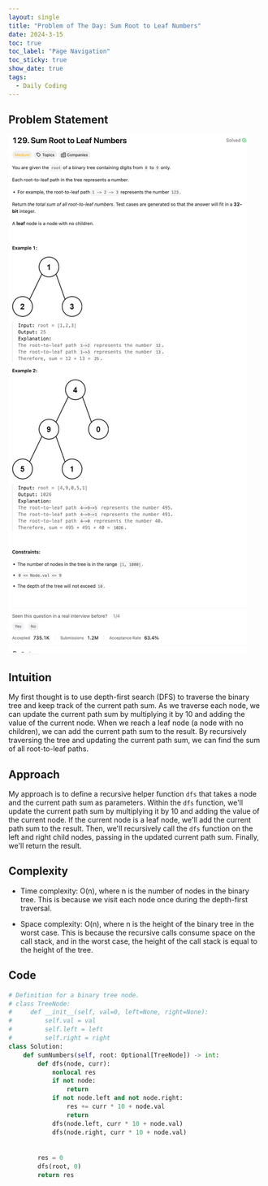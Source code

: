 ```yaml
---
layout: single
title: "Problem of The Day: Sum Root to Leaf Numbers"
date: 2024-3-15
toc: true
toc_label: "Page Navigation"
toc_sticky: true
show_date: true
tags:
  - Daily Coding
---
```


## Problem Statement

[![problem-129](/assets/images/2024-03-15_14-51-27-problem-129.png)](/assets/images/2024-03-15_14-51-27-problem-129.png)

## Intuition

My first thought is to use depth-first search (DFS) to traverse the binary tree and keep track of the current path sum. As we traverse each node, we can update the current path sum by multiplying it by 10 and adding the value of the current node. When we reach a leaf node (a node with no children), we can add the current path sum to the result. By recursively traversing the tree and updating the current path sum, we can find the sum of all root-to-leaf paths.

## Approach

My approach is to define a recursive helper function `dfs` that takes a node and the current path sum as parameters. Within the `dfs` function, we'll update the current path sum by multiplying it by 10 and adding the value of the current node. If the current node is a leaf node, we'll add the current path sum to the result. Then, we'll recursively call the `dfs` function on the left and right child nodes, passing in the updated current path sum. Finally, we'll return the result.

## Complexity

- Time complexity:
  O(n), where n is the number of nodes in the binary tree. This is because we visit each node once during the depth-first traversal.

- Space complexity:
  O(n), where n is the height of the binary tree in the worst case. This is because the recursive calls consume space on the call stack, and in the worst case, the height of the call stack is equal to the height of the tree.

## Code

```python
# Definition for a binary tree node.
# class TreeNode:
#     def __init__(self, val=0, left=None, right=None):
#         self.val = val
#         self.left = left
#         self.right = right
class Solution:
    def sumNumbers(self, root: Optional[TreeNode]) -> int:
        def dfs(node, curr):
            nonlocal res
            if not node:
                return
            if not node.left and not node.right:
                res += curr * 10 + node.val
                return
            dfs(node.left, curr * 10 + node.val)
            dfs(node.right, curr * 10 + node.val)


        res = 0
        dfs(root, 0)
        return res
```
